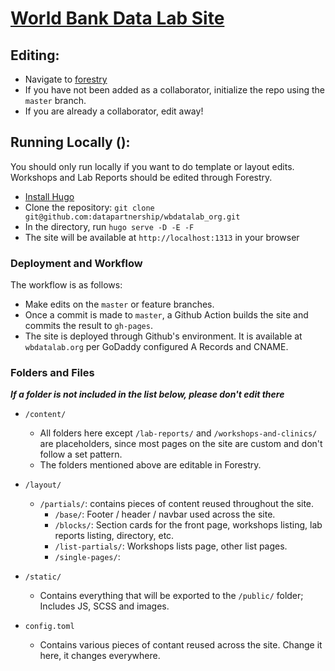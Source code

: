 # [World Bank Data Lab Site](http://wbdatalab.org)

## Editing:
* Navigate to [forestry](forestry.io)
* If you have not been added as a collaborator, initialize the repo using the `master` branch.
* If you are already a collaborator, edit away!

## Running Locally ():
You should only run locally if you want to do template or layout edits. Workshops and Lab Reports should be edited through Forestry.
* [Install Hugo](https://gohugo.io/getting-started/installing/)
* Clone the repository: `git clone git@github.com:datapartnership/wbdatalab_org.git`
* In the directory, run `hugo serve -D -E -F`
* The site will be available at `http://localhost:1313` in your browser

### Deployment and Workflow
The workflow is as follows:
* Make edits on the `master` or feature branches.
* Once a commit is made to `master`, a Github Action builds the site and commits the result to `gh-pages`.
* The site is deployed through Github's environment.  It is available at `wbdatalab.org` per GoDaddy configured A Records and CNAME.


### Folders and Files
***If a folder is not included in the list below, please don't edit there***

* `/content/`
    * All folders here except `/lab-reports/` and `/workshops-and-clinics/` are placeholders, since most pages on the site are custom and don't follow a set pattern.
    * The folders mentioned above are editable in Forestry.
* `/layout/`
    * `/partials/`: contains pieces of content reused throughout the site.
        * `/base/`: Footer / header / navbar used across the site.
        * `/blocks/`:  Section cards for the front page, workshops listing, lab reports listing, directory, etc.
        * `/list-partials/`:  Workshops lists page, other list pages.
        * `/single-pages/`:


* `/static/`
    * Contains everything that will be exported to the `/public/` folder;  Includes JS, SCSS and images.
* `config.toml`
    * Contains various pieces of contant reused across the site.  Change it here, it changes everywhere.

